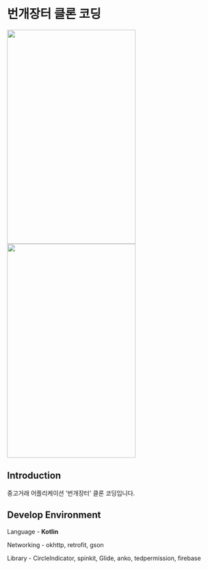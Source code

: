 # 번개장터 클론 코딩

<img src="https://user-images.githubusercontent.com/37764504/115924586-e6eb8880-a4ba-11eb-86d5-719985d9f0f1.png" width="300" height="500">
<image src="https://user-images.githubusercontent.com/37764504/115924664-008cd000-a4bb-11eb-9ee2-1b2d8ed25db8.png" width="300" height="500">

## Introduction
중고거래 어플리케이션 '번개장터' 클론 코딩입니다.

## Develop Environment
Language - **Kotlin**

Networking - okhttp, retrofit, gson

Library - CircleIndicator, spinkit, Glide, anko, tedpermission, firebase


